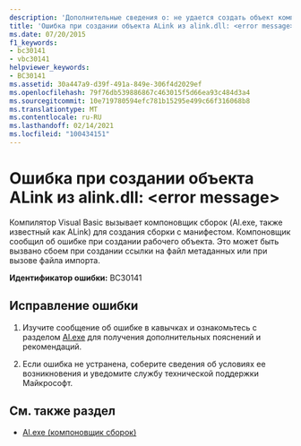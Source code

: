 ```yaml
---
description: 'Дополнительные сведения о: не удается создать объект компоновщика сборок: <error message>'
title: 'Ошибка при создании объекта ALink из alink.dll: <error message>'
ms.date: 07/20/2015
f1_keywords:
- bc30141
- vbc30141
helpviewer_keywords:
- BC30141
ms.assetid: 30a447a9-d39f-491a-849e-306f4d2029ef
ms.openlocfilehash: 79f76db539886867c463015f5d66ea93c484d3a4
ms.sourcegitcommit: 10e719780594efc781b15295e499c66f316068b8
ms.translationtype: MT
ms.contentlocale: ru-RU
ms.lasthandoff: 02/14/2021
ms.locfileid: "100434151"
---
```

# <a name="unable-to-create-assembly-linker-object-error-message"></a>Ошибка при создании объекта ALink из alink.dll: \<error message>

Компилятор Visual Basic вызывает компоновщик сборок (Al.exe, также известный как ALink) для создания сборки с манифестом. Компоновщик сообщил об ошибке при создании рабочего объекта. Это может быть вызвано сбоем при создании ссылки на файл метаданных или при вызове файла импорта.  
  
 **Идентификатор ошибки:** BC30141  
  
## <a name="to-correct-this-error"></a>Исправление ошибки  
  
1. Изучите сообщение об ошибке в кавычках и ознакомьтесь с разделом [Al.exe](../../framework/tools/al-exe-assembly-linker.md) для получения дополнительных пояснений и рекомендаций.  
  
2. Если ошибка не устранена, соберите сведения об условиях ее возникновения и уведомите службу технической поддержки Майкрософт.  
  
## <a name="see-also"></a>См. также раздел

- [Al.exe (компоновщик сборок)](../../framework/tools/al-exe-assembly-linker.md)
